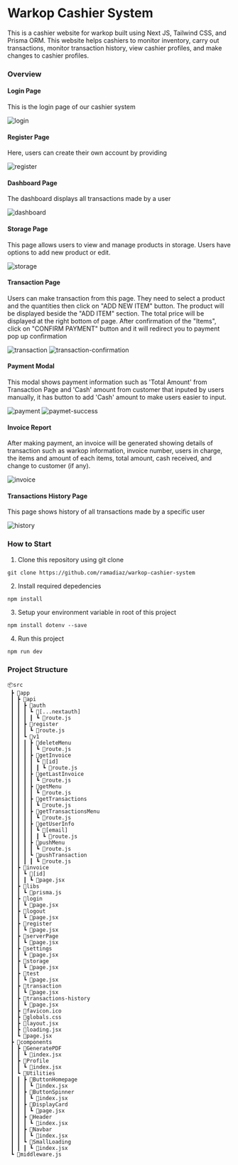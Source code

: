 # Warkop Cashier System

This is a cashier website for warkop built using Next JS, Tailwind CSS, and Prisma ORM. This website helps cashiers to monitor inventory, carry out transactions, monitor transaction history, view cashier profiles, and make changes to cashier profiles.

### Overview

#### Login Page
This is the login page of our cashier system

![login](/public/readme-src/login.png)

#### Register Page
Here, users can create their own account by providing

![register](/public/readme-src/register.png)

#### Dashboard Page
The dashboard displays all transactions made by a user

![dashboard](/public/readme-src/dashboard.png)

#### Storage Page
This page allows users to view and manage products in storage. Users have options to add new product or edit.

![storage](/public/readme-src/storage.png)

#### Transaction Page
Users can make transaction from this page. They need to select a product and the quantities then click on "ADD NEW ITEM" button. The product will be displayed beside the "ADD ITEM" section. The total price will be displayed at the right bottom of page.
After confirmation of the "Items",  click on "CONFIRM PAYMENT" button and it will redirect you to payment pop up confirmation

![transaction](/public/readme-src/transaction.png)
![transaction-confirmation](/public/readme-src/transaction-confirmation.png)

#### Payment Modal
This modal shows payment information such as 'Total Amount' from Transaction Page and 'Cash' amount from customer that inputed by users manually, it has button to add 'Cash' amount to make users easier to input.

![payment](/public/readme-src/payment.png)
![paymet-success](/public/readme-src/payment-success.png)

#### Invoice Report
After  making payment, an invoice will be generated showing details of transaction such as warkop information, invoice number, users in charge, the items and amount of each items, total amount, cash received, and change to customer (if any).

![invoice](/public/readme-src/invoice.png)

#### Transactions History Page
This page shows  history of all transactions made by a specific user

![history](/public/readme-src/transactions-history.png)

<!-- #### Setting Page
blablabla

![setting](/public/img/avatar.png)
 -->

### How to Start

1. Clone this repository using git clone
```
git clone https://github.com/ramadiaz/warkop-cashier-system
```
2. Install required depedencies
```
npm install
```
3. Setup your environment variable in root of this project

```
npm install dotenv --save
```
4. Run this project
```
npm run dev
```


### Project Structure

```
📦src
 ┣ 📂app
 ┃ ┣ 📂api
 ┃ ┃ ┣ 📂auth
 ┃ ┃ ┃ ┗ 📂[...nextauth]
 ┃ ┃ ┃ ┃ ┗ 📜route.js
 ┃ ┃ ┣ 📂register
 ┃ ┃ ┃ ┗ 📜route.js
 ┃ ┃ ┗ 📂v1
 ┃ ┃ ┃ ┣ 📂deleteMenu
 ┃ ┃ ┃ ┃ ┗ 📜route.js
 ┃ ┃ ┃ ┣ 📂getInvoice
 ┃ ┃ ┃ ┃ ┗ 📂[id]
 ┃ ┃ ┃ ┃ ┃ ┗ 📜route.js
 ┃ ┃ ┃ ┣ 📂getLastInvoice
 ┃ ┃ ┃ ┃ ┗ 📜route.js
 ┃ ┃ ┃ ┣ 📂getMenu
 ┃ ┃ ┃ ┃ ┗ 📜route.js
 ┃ ┃ ┃ ┣ 📂getTransactions
 ┃ ┃ ┃ ┃ ┗ 📜route.js
 ┃ ┃ ┃ ┣ 📂getTransactionsMenu
 ┃ ┃ ┃ ┃ ┗ 📜route.js
 ┃ ┃ ┃ ┣ 📂getUserInfo
 ┃ ┃ ┃ ┃ ┗ 📂[email]
 ┃ ┃ ┃ ┃ ┃ ┗ 📜route.js
 ┃ ┃ ┃ ┣ 📂pushMenu
 ┃ ┃ ┃ ┃ ┗ 📜route.js
 ┃ ┃ ┃ ┗ 📂pushTransaction
 ┃ ┃ ┃ ┃ ┗ 📜route.js
 ┃ ┣ 📂invoice
 ┃ ┃ ┗ 📂[id]
 ┃ ┃ ┃ ┗ 📜page.jsx
 ┃ ┣ 📂libs
 ┃ ┃ ┗ 📜prisma.js
 ┃ ┣ 📂login
 ┃ ┃ ┗ 📜page.jsx
 ┃ ┣ 📂logout
 ┃ ┃ ┗ 📜page.jsx
 ┃ ┣ 📂register
 ┃ ┃ ┗ 📜page.jsx
 ┃ ┣ 📂serverPage
 ┃ ┃ ┗ 📜page.jsx
 ┃ ┣ 📂settings
 ┃ ┃ ┗ 📜page.jsx
 ┃ ┣ 📂storage
 ┃ ┃ ┗ 📜page.jsx
 ┃ ┣ 📂test
 ┃ ┃ ┗ 📜page.jsx
 ┃ ┣ 📂transaction
 ┃ ┃ ┗ 📜page.jsx
 ┃ ┣ 📂transactions-history
 ┃ ┃ ┗ 📜page.jsx
 ┃ ┣ 📜favicon.ico
 ┃ ┣ 📜globals.css
 ┃ ┣ 📜layout.jsx
 ┃ ┣ 📜loading.jsx
 ┃ ┗ 📜page.jsx
 ┣ 📂components
 ┃ ┣ 📂GeneratePDF
 ┃ ┃ ┗ 📜index.jsx
 ┃ ┣ 📂Profile
 ┃ ┃ ┗ 📜index.jsx
 ┃ ┗ 📂Utilities
 ┃ ┃ ┣ 📂ButtonHomepage
 ┃ ┃ ┃ ┗ 📜index.jsx
 ┃ ┃ ┣ 📂ButtonSpinner
 ┃ ┃ ┃ ┗ 📜index.jsx
 ┃ ┃ ┣ 📂DisplayCard
 ┃ ┃ ┃ ┗ 📜page.jsx
 ┃ ┃ ┣ 📂Header
 ┃ ┃ ┃ ┗ 📜index.jsx
 ┃ ┃ ┣ 📂Navbar
 ┃ ┃ ┃ ┗ 📜index.jsx
 ┃ ┃ ┗ 📂SmallLoading
 ┃ ┃ ┃ ┗ 📜index.jsx
 ┗ 📜middleware.js
 ```




